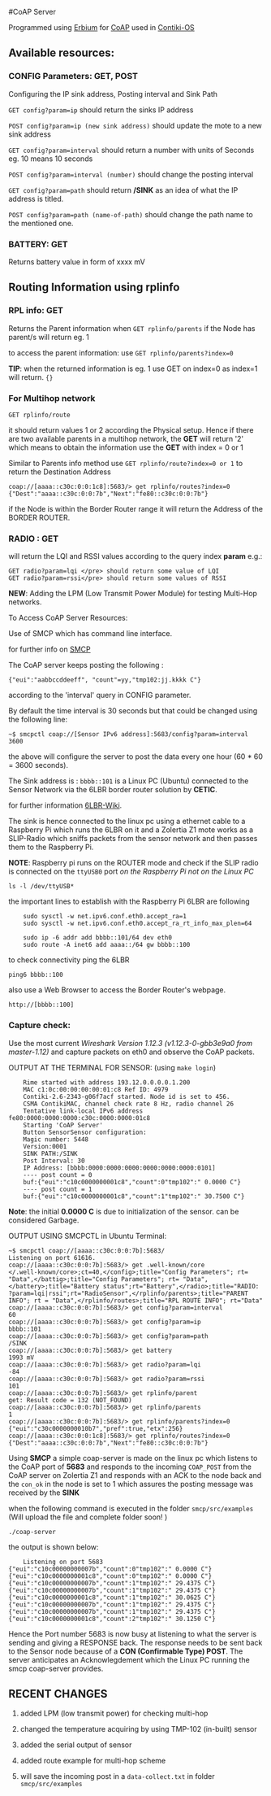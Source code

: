 #CoAP Server

Programmed using [Erbium](http://people.inf.ethz.ch/mkovatsc/erbium.php) for [CoAP](coap.technology) used in [Contiki-OS](https://www.contiki-os.org)

## Available resources:

### CONFIG Parameters: GET, POST
Configuring the IP sink address, Posting interval and Sink Path

`GET config?param=ip`
should return the sinks IP address

`POST config?param=ip (new sink address)`
should update the mote to a new sink address

`GET config?param=interval`
should return a number with units of Seconds eg. 10 means 10 seconds

`POST config?param=interval (number)`
should change the posting interval

`GET config?param=path`
should return __/SINK__ as an idea of what the IP address is titled.

`POST config?param=path (name-of-path)`
should change the path name to the mentioned one.


### __BATTERY__: GET
Returns battery value in form of xxxx mV

## Routing Information using rplinfo

### __RPL info__: GET

Returns the Parent information when `GET rplinfo/parents`
if the Node has parent/s will return eg. 1

to access the parent information: use `GET rplinfo/parents?index=0`

__TIP__: when the returned information is eg. 1 use GET on index=0 as index=1 will return. 
 `{}`

### For Multihop network

`GET rplinfo/route`

it should return values 1 or 2 according the Physical setup.
Hence if there are two available parents in a multihop network, the __GET__ will return '2' which means to obtain the information use the __GET__ with index = 0 or 1

Similar to Parents info method use `GET rplinfo/route?index=0 or 1` to return the Destination Address

```
coap://[aaaa::c30c:0:0:1c8]:5683/> get rplinfo/routes?index=0
{"Dest":"aaaa::c30c:0:0:7b","Next":"fe80::c30c:0:0:7b"}
```

if the Node is within the Border Router range it will return the Address of the BORDER ROUTER.

### __RADIO__ : GET
will return the LQI and RSSI values according to the query index __param__
e.g.:

    GET radio?param=lqi </pre> should return some value of LQI
    GET radio?param=rssi</pre> should return some values of RSSI

__NEW__: Adding the LPM (Low Transmit Power Module) for testing Multi-Hop networks.

To Access CoAP Server Resources:

Use of SMCP which has command line interface.



for further info on [SMCP](https://github.com/darconeous/smcp/)

The CoAP server keeps posting the following :

`{"eui":"aabbccddeeff", "count"=yy,"tmp102:jj.kkkk C"}`

according to the 'interval' query in CONFIG parameter. 


By default the time interval is 30 seconds but that could be changed using the following line:

`~$ smcpctl coap://[Sensor IPv6 address]:5683/config?param=interval 3600`


the above will configure the server to post the data every one hour (60 * 60  = 3600 seconds).
 
The Sink address is : `bbbb::101` is a Linux PC (Ubuntu) connected to the Sensor Network via the 6LBR border router solution by __CETIC__.

for further information [6LBR-Wiki](https://github.com/cetic/6lbr/wiki).

The sink is hence connected to the linux pc using a ethernet cable to a Raspberry Pi which runs the 6LBR on it and a Zolertia Z1 mote works as a SLIP-Radio which sniffs packets from the sensor network and then passes them to the Raspberry Pi.

__NOTE__: Raspberry pi runs on the ROUTER mode and check if the SLIP radio is connected on the `ttyUSB0` port *on the Raspberry Pi not on the Linux PC*

`ls -l /dev/ttyUSB*`

the important lines to establish with the Raspberry Pi 6LBR are following

```
	sudo sysctl -w net.ipv6.conf.eth0.accept_ra=1
	sudo sysctl -w net.ipv6.conf.eth0.accept_ra_rt_info_max_plen=64

	sudo ip -6 addr add bbbb::101/64 dev eth0
	sudo route -A inet6 add aaaa::/64 gw bbbb::100
```

to check connectivity ping the 6LBR

    ping6 bbbb::100
    
also use a Web Browser to access the Border Router's webpage.

    http://[bbbb::100]

### Capture check:

Use the most current *Wireshark Version 1.12.3 (v1.12.3-0-gbb3e9a0 from master-1.12)*
and capture packets on eth0 and observe the CoAP packets.

OUTPUT AT THE TERMINAL FOR SENSOR: (using `make login`)

```
	Rime started with address 193.12.0.0.0.0.1.200
	MAC c1:0c:00:00:00:00:01:c8 Ref ID: 4979
	Contiki-2.6-2343-g06f7acf started. Node id is set to 456.
	CSMA ContikiMAC, channel check rate 8 Hz, radio channel 26
	Tentative link-local IPv6 address fe80:0000:0000:0000:c30c:0000:0000:01c8
	Starting 'CoAP Server'
	Button SensorSensor configuration: 
	Magic number: 5448
	Version:0001
	SINK PATH:/SINK 
	Post Interval: 30 
	IP Address: [bbbb:0000:0000:0000:0000:0000:0000:0101]
	---- post count = 0
	buf:{"eui":"c10c0000000001c8","count":0"tmp102":" 0.0000 C"}
	---- post count = 1
	buf:{"eui":"c10c0000000001c8","count":1"tmp102":" 30.7500 C"}
```

__Note__: the initial __0.0000 C__ is due to initialization of the sensor. can be considered Garbage.

OUTPUT USING SMCPCTL in Ubuntu Terminal:

```
~$ smcpctl coap://[aaaa::c30c:0:0:7b]:5683/
Listening on port 61616.
coap://[aaaa::c30c:0:0:7b]:5683/> get .well-known/core
</.well-known/core>;ct=40,</config>;title="Config Parameters"; rt= "Data",</battig>;title="Config Parameters"; rt= "Data",</battery>;title="Battery status";rt="Battery",</radio>;title="RADIO: ?param=lqi|rssi";rt="RadioSensor",</rplinfo/parents>;title="PARENT INFO"; rt = "Data",</rplinfo/routes>;title="RPL ROUTE INFO"; rt="Data"
coap://[aaaa::c30c:0:0:7b]:5683/> get config?param=interval
60
coap://[aaaa::c30c:0:0:7b]:5683/> get config?param=ip
bbbb::101
coap://[aaaa::c30c:0:0:7b]:5683/> get config?param=path
/SINK
coap://[aaaa::c30c:0:0:7b]:5683/> get battery
1993 mV
coap://[aaaa::c30c:0:0:7b]:5683/> get radio?param=lqi
-84
coap://[aaaa::c30c:0:0:7b]:5683/> get radio?param=rssi
101
coap://[aaaa::c30c:0:0:7b]:5683/> get rplinfo/parent
get: Result code = 132 (NOT_FOUND)
coap://[aaaa::c30c:0:0:7b]:5683/> get rplinfo/parents
1
coap://[aaaa::c30c:0:0:7b]:5683/> get rplinfo/parents?index=0
{"eui":"c30c0000000010b7","pref":true,"etx":256}
coap://[aaaa::c30c:0:0:1c8]:5683/> get rplinfo/routes?index=0
{"Dest":"aaaa::c30c:0:0:7b","Next":"fe80::c30c:0:0:7b"}
```

Using __SMCP__ a simple coap-server is made on the linux pc which listens to the CoAP port of __5683__ and responds to the incoming `COAP_POST` from the CoAP server on Zolertia Z1 and responds with an ACK to the node back and the `con_ok` in the node is set to 1 which assures the posting message was received by the __SINK__

when the following command is executed in the folder `smcp/src/examples`
(Will upload the file and complete folder soon! )

    ./coap-server

the output is shown below:
```
	Listening on port 5683
{"eui":"c10c00000000007b","count":0"tmp102":" 0.0000 C"}
{"eui":"c10c0000000001c8","count":0"tmp102":" 0.0000 C"}
{"eui":"c10c00000000007b","count":1"tmp102":" 29.4375 C"}
{"eui":"c10c00000000007b","count":1"tmp102":" 29.4375 C"}
{"eui":"c10c0000000001c8","count":1"tmp102":" 30.0625 C"}
{"eui":"c10c00000000007b","count":1"tmp102":" 29.4375 C"}
{"eui":"c10c00000000007b","count":1"tmp102":" 29.4375 C"}
{"eui":"c10c0000000001c8","count":2"tmp102":" 30.1250 C"}

```

Hence the Port number 5683 is now busy at listening to what the server is sending and giving a RESPONSE back. 
The response needs to be sent back to the Sensor node because of a __CON (Confirmable Type) POST__. The server anticipates an Acknowlegdement which the Linux PC running the smcp coap-server provides.


## RECENT CHANGES
1. added LPM (low transmit power) for checking multi-hop

2. changed the temperature acquiring by using TMP-102 (in-built) sensor

3. added the serial output of sensor

4. added route example for multi-hop scheme

5. will save the incoming post in a `data-collect.txt` in folder `smcp/src/examples`
